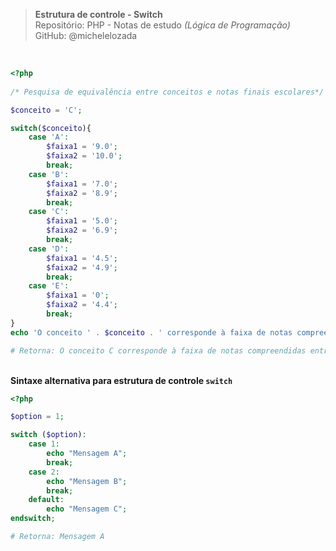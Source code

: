 > **Estrutura de controle - Switch**     
> Repositório: PHP - Notas de estudo *(Lógica de Programação)*       
> GitHub: @michelelozada
&nbsp;
     
&nbsp;     
```php
<?php
	
/* Pesquisa de equivalência entre conceitos e notas finais escolares*/

$conceito = 'C';

switch($conceito){
	case 'A':
		$faixa1 = '9.0'; 
		$faixa2 = '10.0';
		break;
	case 'B':
		$faixa1 = '7.0'; 
		$faixa2 = '8.9';
		break;
	case 'C':
		$faixa1 = '5.0'; 
		$faixa2 = '6.9';
		break;
	case 'D':
		$faixa1 = '4.5'; 
		$faixa2 = '4.9';
		break;
	case 'E':
		$faixa1 = '0'; 
		$faixa2 = '4.4';
		break;
}	
echo 'O conceito ' . $conceito . ' corresponde à faixa de notas compreendidas entre ' . $faixa1 . ' e '. $faixa2 .'.';

# Retorna: O conceito C corresponde à faixa de notas compreendidas entre 5.0 a 6.9.
```
&nbsp;  
**Sintaxe alternativa para estrutura de controle `switch`**
```php
<?php

$option = 1;

switch ($option):
    case 1:
        echo "Mensagem A";
        break;
    case 2:
        echo "Mensagem B";
        break;
    default:
        echo "Mensagem C";
endswitch;

# Retorna: Mensagem A
```